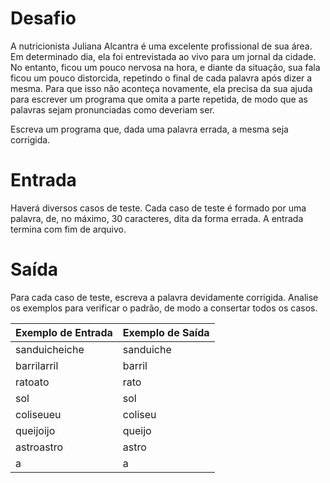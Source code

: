 # Desafio
A nutricionista Juliana Alcantra é uma excelente profissional de sua área. Em determinado dia, ela foi entrevistada ao vivo para um jornal da cidade. No entanto, ficou um pouco nervosa na hora, e diante da situação, sua fala ficou um pouco distorcida, repetindo o final de cada palavra após dizer a mesma. Para que isso não aconteça novamente, ela precisa da sua ajuda para escrever um programa que omita a parte repetida, de modo que as palavras sejam pronunciadas como deveriam ser.

Escreva um programa que, dada uma palavra errada, a mesma seja corrigida.

# Entrada
Haverá diversos casos de teste. Cada caso de teste é formado por uma palavra, de, no máximo, 30 caracteres, dita da forma errada. A entrada termina com fim de arquivo.

# Saída
Para cada caso de teste, escreva a palavra devidamente corrigida. Analise os exemplos para verificar o padrão, de modo a consertar todos os casos.

| Exemplo de Entrada | Exemplo de Saída|
| ---|--- |
|sanduicheiche| sanduiche|
|barrilarril|barril|
|ratoato|rato|
|sol|sol|
|coliseueu|coliseu|
|queijoijo|queijo|
|astroastro|astro|
|a |a|


